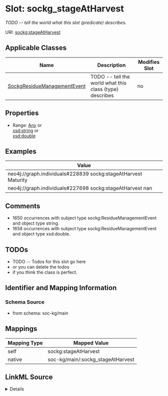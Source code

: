 

# Slot: sockg_stageAtHarvest


_TODO -- tell the world what this slot (predicate) describes._





URI: [sockg:stageAtHarvest](http://www.semanticweb.org/sockg/ontologies/2024/0/soil-carbon-ontology/stageAtHarvest)



<!-- no inheritance hierarchy -->





## Applicable Classes

| Name | Description | Modifies Slot |
| --- | --- | --- |
| [SockgResidueManagementEvent](../classes/SockgResidueManagementEvent.md) | TODO -- tell the world what this class (type) describes |  no  |







## Properties

* Range: [Any](../classes/Any.md)&nbsp;or&nbsp;<br />[xsd:string](http://www.w3.org/2001/XMLSchema#string)&nbsp;or&nbsp;<br />[xsd:double](http://www.w3.org/2001/XMLSchema#double)






## Examples

| Value |
| --- |
| neo4j://graph.individuals#228839 sockg:stageAtHarvest Maturity |
| neo4j://graph.individuals#227698 sockg:stageAtHarvest nan |

## Comments

* 1650 occurrences with subject type sockg:ResidueManagementEvent and object type string.
* 1658 occurrences with subject type sockg:ResidueManagementEvent and object type xsd:double.

## TODOs

* TODO -- Todos for this slot go here
* or you can delete the todos
* if you think the class is perfect.

## Identifier and Mapping Information







### Schema Source


* from schema: soc-kg/main




## Mappings

| Mapping Type | Mapped Value |
| ---  | ---  |
| self | sockg:stageAtHarvest |
| native | soc-kg/main/:sockg_stageAtHarvest |




## LinkML Source

<details>
```yaml
name: sockg_stageAtHarvest
description: TODO -- tell the world what this slot (predicate) describes.
todos:
- TODO -- Todos for this slot go here
- or you can delete the todos
- if you think the class is perfect.
comments:
- 1650 occurrences with subject type sockg:ResidueManagementEvent and object type
  string.
- 1658 occurrences with subject type sockg:ResidueManagementEvent and object type
  xsd:double.
examples:
- value: neo4j://graph.individuals#228839 sockg:stageAtHarvest Maturity
- value: neo4j://graph.individuals#227698 sockg:stageAtHarvest nan
from_schema: soc-kg/main
rank: 1000
slot_uri: sockg:stageAtHarvest
alias: sockg_stageAtHarvest
domain_of:
- sockg_ResidueManagementEvent
range: Any
any_of:
- range: string
- range: double

```
</details>